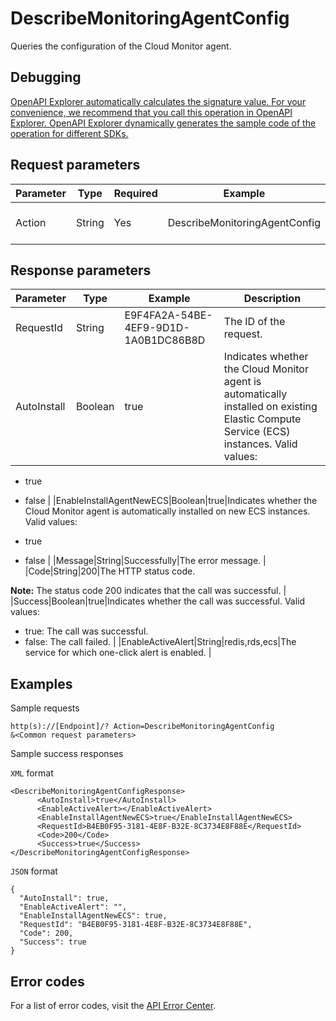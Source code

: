 # DescribeMonitoringAgentConfig

Queries the configuration of the Cloud Monitor agent.

## Debugging

[OpenAPI Explorer automatically calculates the signature value. For your convenience, we recommend that you call this operation in OpenAPI Explorer. OpenAPI Explorer dynamically generates the sample code of the operation for different SDKs.](https://api.aliyun.com/#product=Cms&api=DescribeMonitoringAgentConfig&type=RPC&version=2019-01-01)

## Request parameters

|Parameter|Type|Required|Example|Description|
|---------|----|--------|-------|-----------|
|Action|String|Yes|DescribeMonitoringAgentConfig|The operation that you want to perform. Set the value to DescribeMonitoringAgentConfig. |

## Response parameters

|Parameter|Type|Example|Description|
|---------|----|-------|-----------|
|RequestId|String|E9F4FA2A-54BE-4EF9-9D1D-1A0B1DC86B8D|The ID of the request. |
|AutoInstall|Boolean|true|Indicates whether the Cloud Monitor agent is automatically installed on existing Elastic Compute Service \(ECS\) instances. Valid values:

 -   true
-   false |
|EnableInstallAgentNewECS|Boolean|true|Indicates whether the Cloud Monitor agent is automatically installed on new ECS instances. Valid values:

 -   true
-   false |
|Message|String|Successfully|The error message. |
|Code|String|200|The HTTP status code.

 **Note:** The status code 200 indicates that the call was successful. |
|Success|Boolean|true|Indicates whether the call was successful. Valid values:

 -   true: The call was successful.
-   false: The call failed. |
|EnableActiveAlert|String|redis,rds,ecs|The service for which one-click alert is enabled. |

## Examples

Sample requests

```
http(s)://[Endpoint]/? Action=DescribeMonitoringAgentConfig
&<Common request parameters>
```

Sample success responses

`XML` format

```
<DescribeMonitoringAgentConfigResponse>
	  <AutoInstall>true</AutoInstall>
	  <EnableActiveAlert></EnableActiveAlert>
	  <EnableInstallAgentNewECS>true</EnableInstallAgentNewECS>
	  <RequestId>B4EB0F95-3181-4E8F-B32E-8C3734E8F88E</RequestId>
	  <Code>200</Code>
	  <Success>true</Success>
</DescribeMonitoringAgentConfigResponse>
```

`JSON` format

```
{
  "AutoInstall": true,
  "EnableActiveAlert": "",
  "EnableInstallAgentNewECS": true,
  "RequestId": "B4EB0F95-3181-4E8F-B32E-8C3734E8F88E",
  "Code": 200,
  "Success": true
}
```

## Error codes

For a list of error codes, visit the [API Error Center](https://error-center.alibabacloud.com/status/product/Cms).

